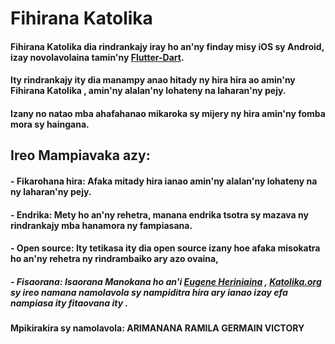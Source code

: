 # **Fihirana Katolika**

#### Fihirana Katolika dia rindrankajy iray ho an'ny finday misy iOS sy Android, izay novolavolaina tamin'ny [Flutter-Dart](flutter.dev). 
#### Ity rindrankajy ity dia manampy anao hitady ny hira hira ao amin'ny Fihirana Katolika , amin'ny alalan'ny lohateny na laharan'ny pejy.
#### Izany no natao mba ahafahanao mikaroka sy mijery ny hira amin'ny fomba mora sy haingana.

## **Ireo Mampiavaka azy:**

#### **- Fikarohana hira:** Afaka mitady hira ianao amin'ny alalan'ny lohateny na ny laharan'ny pejy.

#### **- Endrika:** Mety ho an'ny rehetra, manana endrika tsotra sy mazava ny rindrankajy mba hanamora ny fampiasana.

#### **- Open source:** Ity tetikasa ity dia open source izany hoe afaka misokatra ho an'ny rehetra ny rindrambaiko ary azo ovaina, 

##### **- Fisaorana:** Isaorana Manokana ho an'i  **[Eugene Heriniaina](github.com/heriniaina)** , **[Katolika.org](katolika.org)** sy ireo **namana namolavola sy nampiditra hira** ary ianao izay efa nampiasa ity fitaovana ity .

#### Mpikirakira sy namolavola: **ARIMANANA RAMILA GERMAIN VICTORY**
